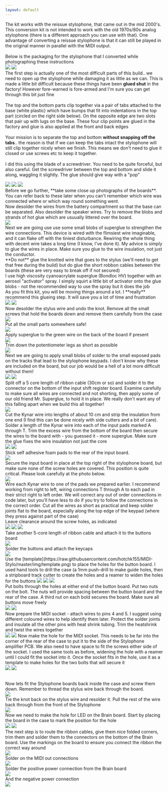 ```yaml
---
layout: default
---
```

The kit works with the reissue stylophone, that came out in the mid 2000's. This conversion kit is not intended to work with the old 1970s/80s analog stylophone (there is a different approach you can use with that). One advantage of converting a reissue stylophone is that it can still be played in the original manner in parallel with the MIDI output.<br>
<br>
Below is the packaging for the stylophone that I converted while photographing these instructions<br>
<img src="img/001.jpg">
<img src="img/002.jpg">
<br>
The first step is actually one of the most difficult parts of this build.. we need to open up the stylophone while damaging it as little as we can. This is made a little bit difficult because these things have been **glued shut** in the factory! However fore-warned is fore-armed and I'm sure you can get through this bit just fine<br>
<br>
The top and the bottom parts clip together via a pair of tabs attached to the base (white plastic) which have bumps that fit into indentations in the top part (circled on the right side below). On the opposite edge are two slots that pair up with lugs on the base. These four clip points are glued in the factory and glue is also applied at the front and back edges<br>
<br>
Your mission is to separate the top and bottom **without snapping off the tabs**.. the reason is that if we can keep the tabs intact the stylophone will still clip together nicely when we finish. This means we don't need to glue it closed or use screws etc to keep it together.<br>
<br>
I did this using the blade of a screwdriver. You need to be quite forceful, but also careful. Get the screwdriver between the top and bottom and slide it along, waggling it slightly. The glue should give way with a "pop"<br>

<img src="img/010.jpg">
<img src="img/011.jpg">
<img src="img/012.jpg">
<br>
Before we go further, **take some close up photographs of the boards**. You can refer back to these later when you can't remember which wire was connected where or which way round something went.
<br>
Now desolder the wires from the battery compartment so that the base can be separated. Also desolder the speaker wires. Try to remove the blobs and strands of hot glue which are usuually littered over the board.<br>
<img src="img/013.jpg">
<br>
Next we are going use use some small blobs of superglue to strengthen the wire connections. This device is wired with the flimsiest wire imaginable, and it can flake off with the tiniest disturbance. Rewiring the whole thing with decent wire takes a long time (I know, I've done it). My advice is simply to glue the wires in place. Make sure you glue to the wire insulation, not just the conductor.<br>
**Do not** glue the knotted wire that goes to the stylus (we'll need to get that free during the build) but do glue the short robbon cables between the boards (these are very easy to break off if not secured)
<br>
I use high viscosity cyanoacrylate superglue (Bondloc HV) together with an aerosol "activator" spray. I simply squirt a little bit of activator onto the glue blobs - not the recommended way to use the spray but it does the job<br>
As you fit this kit, you will be moving things around a lot. I **really** recommend this glueing step. It will save you a lot of time and frustration<br>
<img src="img/014.JPG">
<img src="img/015.jpg">
<br>Now desolder the stylus wire and undo the knot. Remove all the small screws that hold the boards down and remove them carefully from the case<br>
<img src="img/016.jpg">
<br>Put all the small parts somewhere safe!<br>
<img src="img/017.jpg">
<br>Apply superglue to the green wire on the back of the board if present<br>
<img src="img/018.jpg">
<br>Trim down the potentiometer legs as short as possible<br>
<img src="img/019.jpg">
<br>Next we are going to apply small blobs of solder to the small exposed pads on the tracks that lead to the stylophone keypads. I don't know why these are included on the board, but our job would be a hell of a lot more difficult without them!<br>
<img src="img/019a.jpg">
<img src="img/019b.jpg">
<br>Split off a 5 core length of ribbon cable (30cm or so) and solder it to the connector on the bottom of the input shift register board. Examine carefully to make sure all wires are connected and not shorting, then apply some of our old friend Mr. Superglue, to hold it in place. We really don't want any of this falling apart when we build this all together!<br>
<img src="img/020.jpg">
<br>Cut the Kynar wire into lengths of about 10 cm and strip the insulation from one end (I find this can be done nicely with side cutters and a bit of care). Solder a length of the Kynar wire into each of the input pads marked A through T. Trim the excess wire from the bottom of the board then secure the wires to the board with - you guessed it - more superglue. Make sure the glue fixes the wire insulation not just the core<br>
<img src="img/021.jpg">
<img src="img/022.jpg">
<br>Stick self adhesive foam pads to the rear of the input board.<br>
<img src="img/023.jpg">
<br>Secure the input board in place at the top right of the stylophone board, but make sure none of the screw holes are covered. This position is quite critical. Please look carefully at the photo below.<br>
<img src="img/024.jpg">
<br>Wire each Kynar wire to one of the pads we prepared earlier. I recommend working from right to left, wiring connections T through A to each pad in their strict right to left order. We will correct any out of order connections in code later, but you'll have less to do if you try to follow the connections in the correct order. Cut all the wires as short as practical and keep solder joints flat to the board, especially along the top edge of the keypad (where they press against part of the case)<br>
Leave clearance around the screw holes, as indicated<br>
<img src="img/025.jpg">
<img src="img/027.jpg">
<img src="img/027a.jpg">
<br>Take another 5-core length of ribbon cable and attach it to the buttons board<br>
<img src="img/030.jpg">
<br>Solder the buttons and attach the keycaps<br>
<img src="img/031.jpg">
<br>Use the [template](https://raw.githubusercontent.com/hotchk155/MIDI-Stylo/master/img/template.png) to place the holes for the button board. I used hand tools to drill the case (a 1mm push-drill to make guide holes, then a stripboard track cutter to create the holes and a reamer to widen the holes for the buttons
<img src="img/032.jpg">
<img src="img/033.jpg">
<img src="img/034.jpg">
<br>Put bolts through the holes at either end of the button board. Put two nuts on the bolt. The nuts will provide spacing between the button board and the rear of the case. A third nut on each bold secures the board. Make sure all buttons move freely<br>
<img src="img/050.jpg">
<img src="img/051.jpg">
<br>Now prepare the MIDI socket - attach wires to pins 4 and 5. I suggest using different coloured wires to help identify them later. Protect the solder joints and insulate all the other pins with heat shrink tubing. Trim the heatshrink and twist the wires together<br>
<img src="img/040.jpg">
<img src="img/041.jpg">
Now make the hole for the MIDI socket. This needs to be far into the corner of the rear of the case to put it to the side of the Stylophone amplifier PCB. We also need to have space to fit the screws either side of the socket. I used the same tools as before, widening the hole with a reamer until I could fit the socket into it. Once the socket fits in the hole, use it as a template to make holes for the two bolts that will secure it<br>
<img src="img/042.jpg">
<img src="img/043.jpg">

<br>Now lets fit the Stylophone boards back inside the case and screw them down. Remember to thread the stylus wire back through the board.<br>
<img src="img/060.jpg">
<br>Tie the knot back on the stylus wire and resolder it. Pull the rest of the wire back through from the front of the Stylophone<br>
<img src="img/061.jpg">
<br>Now we need to make the hole for LED on the Brain board. Start by placing the board in the case to mark the position for the hole<br>
<img src="img/062.jpg">
<img src="img/063.jpg">
<br>The next step is to route the ribbon cables, give them nice folded corners, trim them and solder them to the connectors on the bottom of the Brain board. Use the markings on the board to ensure you connect the ribbon the correct way around<br>
<img src="img/064.jpg">
<br>Solder on the MIDI out connections<br>
<img src="img/064a.jpg">
<br>Solder the positive power connection from the Brain board<br>
<img src="img/065.jpg">
<br>And the negative power connection<br>
<img src="img/066.jpg">
